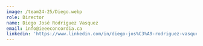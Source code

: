 ```yaml
---
image: /team24-25/Diego.webp
role: Director
name: Diego José Rodriguez Vasquez
email: info@ieeeconcordia.ca
linkedin: 'https://www.linkedin.com/in/diego-jos%C3%A9-rodriguez-vasquez/'
---
```


